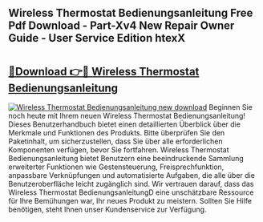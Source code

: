 ## Wireless Thermostat Bedienungsanleitung Free Pdf Download - Part-Xv4 New Repair Owner Guide - User Service Edition htexX

# <h2><a href="http://df2jvc.blite.top/?on=Wireless+Thermostat+Bedienungsanleitung">🔗Download 👉🔴 Wireless Thermostat Bedienungsanleitung</a></h2>

[![Wireless Thermostat Bedienungsanleitung new download](https://i.imgur.com/lujVjoI.png)](http://df2jvc.blite.top/?on=Wireless+Thermostat+Bedienungsanleitung)
Beginnen Sie noch heute mit Ihrem neuen Wireless Thermostat Bedienungsanleitung! Dieses Benutzerhandbuch bietet einen detaillierten Überblick über die Merkmale und Funktionen des Produkts. Bitte überprüfen Sie den Paketinhalt, um sicherzustellen, dass Sie über alle erforderlichen Komponenten verfügen, bevor Sie fortfahren. Wireless Thermostat Bedienungsanleitung bietet Benutzern eine beeindruckende Sammlung erweiterter Funktionen wie Gestensteuerung, Freisprechfunktion, anpassbare Verknüpfungen und automatisierte Aufgaben, die alle über die Benutzeroberfläche leicht zugänglich sind. Wir vertrauen darauf, dass das Wireless Thermostat BedienungsanleitungD eine unschätzbare Ressource für Ihre Bemühungen war, Ihr neues Produkt zu meistern. Sollten Sie Hilfe benötigen, steht Ihnen unser Kundenservice zur Verfügung.

